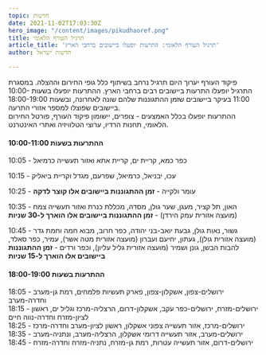 ```yaml
---
topic: חדשות
date: 2021-11-02T17:03:30Z
hero_image: "/content/images/pikudhaoref.png"
title: תרגיל העורף הלאומי
article_title: 'תרגיל העורף הלאומי: התרעות יופעלו ביישובים ברחבי הארץ'
author: חדשות ישראל

---
```

פיקוד העורף יערוך היום תרגיל נרחב בשיתוף כלל גופי החירום וההצלה. במסגרת התרגיל יופעלו התרעות ביישובים רבים ברחבי הארץ. ההתרעות יופעלו בשעות 10:00-11:00 בעיקר ביישובים שזמן ההתגוננות שלהם שונה לאחרונה, ובשעות 18:00-19:00 ביישובים שפוצלו למספר אזורי התרעה.  
 ההתרעות יופעלו בכלל האמצעים - צופרים, יישומון פיקוד העורף, פורטל החירום הלאומי, תחנות הרדיו, ערוצי הטלוויזיה ואתרי האינטרנט.

#### ההתרעות בשעות 10:00-11:00

10:05 - כפר כמא, קריית ים, קריית אתא ואזור תעשייה כרמיאל

10:15 - עכו, יבניאל, כרמיאל, שפרעם, מגדל וקריית ביאליק

10:25 - עומר ולקייה - **זמן ההתגוננות ביישובים אלו קוצר לדקה**

10:35 - האון, תל קציר, מעגן, שער גולן, מסדה, מכללת כנרת ואזור תעשייה צמח (מועצה אזורית עמק הירדן) - **זמן ההתגוננות ביישובים אלו הוארך ל-30 שניות**

10:45 - גשור, נאות גולן, גבעת יואב-בני יהודה, כפר חרוב, מבוא חמה וחמת גדר (מועצה אזורית גולן), געתון, יחיעם ועברון (מועצה אזורית מטה אשר), עמיר, כפר סאלד, להבות הבשן, גונן ושמיר (מועצה אזורית גליל עליון), וכפר ורדים - **זמן ההתגוננות ביישובים אלו הוארך ל-15 שניות**

#### ההתרעות בשעות 18:00-19:00

18:05 - ירושלים-צפון, אשקלון-צפון, פארק תעשיות פלמחים, רמת גן-מערב וחדרה-מערב  
 18:15 - ירושלים-מזרח, ירושלים-כפר עקב, אשקלון-דרום, הרצליה-מרכז וגליל ים, ראשון לציון-מזרח וחדרה-נווה חיים  
 18:25 - ירושלים-מרכז, אזור תעשייה צפוני אשקלון, ראשון לציון-מערב וחדרה-מרכז  
 18:35 - ירושלים-מערב, אזור תעשייה דרומי אשקלון, הרצליה-מערב, ונתניה-מערב  
 18:45 - ירושלים-דרום, אזור תעשייה עטרות, רמת גן-מזרח, נתניה-מזרח וחדרה-מזרח
